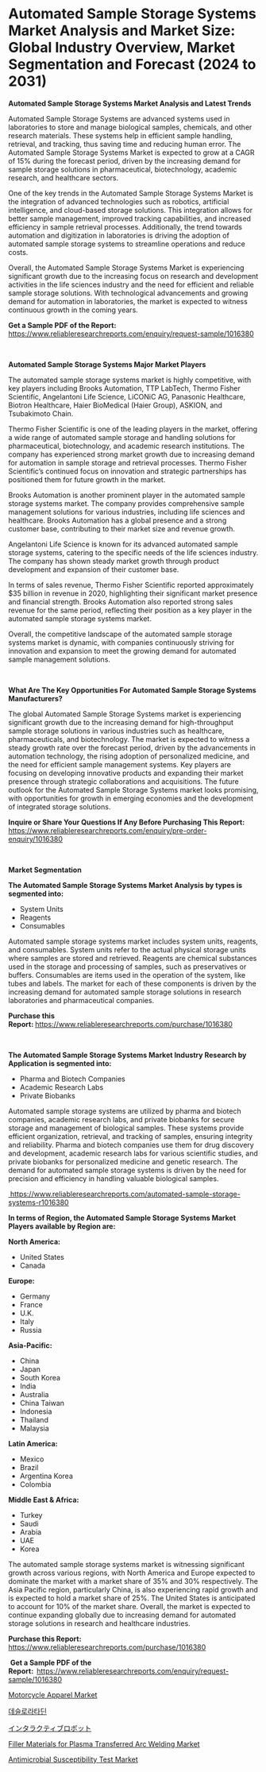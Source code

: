 <p><h1>Automated Sample Storage Systems Market Analysis and Market Size: Global Industry Overview, Market Segmentation and Forecast (2024 to 2031)</h1></p><p><strong>Automated Sample Storage Systems Market Analysis and Latest Trends</strong></p>
<p><p>Automated Sample Storage Systems are advanced systems used in laboratories to store and manage biological samples, chemicals, and other research materials. These systems help in efficient sample handling, retrieval, and tracking, thus saving time and reducing human error. The Automated Sample Storage Systems Market is expected to grow at a CAGR of 15% during the forecast period, driven by the increasing demand for sample storage solutions in pharmaceutical, biotechnology, academic research, and healthcare sectors.</p><p>One of the key trends in the Automated Sample Storage Systems Market is the integration of advanced technologies such as robotics, artificial intelligence, and cloud-based storage solutions. This integration allows for better sample management, improved tracking capabilities, and increased efficiency in sample retrieval processes. Additionally, the trend towards automation and digitization in laboratories is driving the adoption of automated sample storage systems to streamline operations and reduce costs.</p><p>Overall, the Automated Sample Storage Systems Market is experiencing significant growth due to the increasing focus on research and development activities in the life sciences industry and the need for efficient and reliable sample storage solutions. With technological advancements and growing demand for automation in laboratories, the market is expected to witness continuous growth in the coming years.</p></p>
<p><strong>Get a Sample PDF of the Report:&nbsp;</strong> <a href="https://www.reliableresearchreports.com/enquiry/request-sample/1016380">https://www.reliableresearchreports.com/enquiry/request-sample/1016380</a></p>
<p>&nbsp;</p>
<p><strong>Automated Sample Storage Systems Major Market Players</strong></p>
<p><p>The automated sample storage systems market is highly competitive, with key players including Brooks Automation, TTP LabTech, Thermo Fisher Scientific, Angelantoni Life Science, LiCONiC AG, Panasonic Healthcare, Biotron Healthcare, Haier BioMedical (Haier Group), ASKION, and Tsubakimoto Chain. </p><p>Thermo Fisher Scientific is one of the leading players in the market, offering a wide range of automated sample storage and handling solutions for pharmaceutical, biotechnology, and academic research institutions. The company has experienced strong market growth due to increasing demand for automation in sample storage and retrieval processes. Thermo Fisher Scientific’s continued focus on innovation and strategic partnerships has positioned them for future growth in the market.</p><p>Brooks Automation is another prominent player in the automated sample storage systems market. The company provides comprehensive sample management solutions for various industries, including life sciences and healthcare. Brooks Automation has a global presence and a strong customer base, contributing to their market size and revenue growth.</p><p>Angelantoni Life Science is known for its advanced automated sample storage systems, catering to the specific needs of the life sciences industry. The company has shown steady market growth through product development and expansion of their customer base.</p><p>In terms of sales revenue, Thermo Fisher Scientific reported approximately $35 billion in revenue in 2020, highlighting their significant market presence and financial strength. Brooks Automation also reported strong sales revenue for the same period, reflecting their position as a key player in the automated sample storage systems market.</p><p>Overall, the competitive landscape of the automated sample storage systems market is dynamic, with companies continuously striving for innovation and expansion to meet the growing demand for automated sample management solutions.</p></p>
<p>&nbsp;</p>
<p><strong>What Are The Key Opportunities For Automated Sample Storage Systems Manufacturers?</strong></p>
<p><p>The global Automated Sample Storage Systems market is experiencing significant growth due to the increasing demand for high-throughput sample storage solutions in various industries such as healthcare, pharmaceuticals, and biotechnology. The market is expected to witness a steady growth rate over the forecast period, driven by the advancements in automation technology, the rising adoption of personalized medicine, and the need for efficient sample management systems. Key players are focusing on developing innovative products and expanding their market presence through strategic collaborations and acquisitions. The future outlook for the Automated Sample Storage Systems market looks promising, with opportunities for growth in emerging economies and the development of integrated storage solutions.</p></p>
<p><strong>Inquire or Share Your Questions If Any Before Purchasing This Report:</strong> <a href="https://www.reliableresearchreports.com/enquiry/pre-order-enquiry/1016380">https://www.reliableresearchreports.com/enquiry/pre-order-enquiry/1016380</a></p>
<p>&nbsp;</p>
<p><strong>Market Segmentation</strong></p>
<p><strong>The Automated Sample Storage Systems Market Analysis by types is segmented into:</strong></p>
<p><ul><li>System Units</li><li>Reagents</li><li>Consumables</li></ul></p>
<p><p>Automated sample storage systems market includes system units, reagents, and consumables. System units refer to the actual physical storage units where samples are stored and retrieved. Reagents are chemical substances used in the storage and processing of samples, such as preservatives or buffers. Consumables are items used in the operation of the system, like tubes and labels. The market for each of these components is driven by the increasing demand for automated sample storage solutions in research laboratories and pharmaceutical companies.</p></p>
<p><strong>Purchase this Report:&nbsp;</strong><a href="https://www.reliableresearchreports.com/purchase/1016380">https://www.reliableresearchreports.com/purchase/1016380</a></p>
<p>&nbsp;</p>
<p><strong>The Automated Sample Storage Systems Market Industry Research by Application is segmented into:</strong></p>
<p><ul><li>Pharma and Biotech Companies</li><li>Academic Research Labs</li><li>Private Biobanks</li></ul></p>
<p><p>Automated sample storage systems are utilized by pharma and biotech companies, academic research labs, and private biobanks for secure storage and management of biological samples. These systems provide efficient organization, retrieval, and tracking of samples, ensuring integrity and reliability. Pharma and biotech companies use them for drug discovery and development, academic research labs for various scientific studies, and private biobanks for personalized medicine and genetic research. The demand for automated sample storage systems is driven by the need for precision and efficiency in handling valuable biological samples.</p></p>
<p><a href="https://www.reliableresearchreports.com/automated-sample-storage-systems-r1016380">&nbsp;https://www.reliableresearchreports.com/automated-sample-storage-systems-r1016380</a></p>
<p><strong>In terms of Region, the Automated Sample Storage Systems Market Players available by Region are:</strong></p>
<p>
    <p> <strong> North America: </strong>
        <ul>
            <li>United States</li>
            <li>Canada</li>
        </ul>
        </p> 
    <p> <strong> Europe: </strong>
        <ul>
            <li>Germany</li>
            <li>France</li>
            <li>U.K.</li>
            <li>Italy</li>
            <li>Russia</li>
        </ul>
        </p> 
    <p> <strong> Asia-Pacific: </strong>
        <ul>
            <li>China</li>
            <li>Japan</li>
            <li>South Korea</li>
            <li>India</li>
            <li>Australia</li>
            <li>China Taiwan</li>
            <li>Indonesia</li>
            <li>Thailand</li>
            <li>Malaysia</li>
        </ul>
        </p> 
    <p> <strong> Latin America: </strong>
        <ul>
            <li>Mexico</li>
            <li>Brazil</li>
            <li>Argentina Korea</li>
            <li>Colombia</li>
        </ul>
        </p> 
    <p> <strong> Middle East & Africa: </strong>
        <ul>
            <li>Turkey</li>
            <li>Saudi</li>
            <li>Arabia</li>
            <li>UAE</li>
            <li>Korea</li>
        </ul>
    </p>
    </p>
<p><p>The automated sample storage systems market is witnessing significant growth across various regions, with North America and Europe expected to dominate the market with a market share of 35% and 30% respectively. The Asia Pacific region, particularly China, is also experiencing rapid growth and is expected to hold a market share of 25%. The United States is anticipated to account for 10% of the market share. Overall, the market is expected to continue expanding globally due to increasing demand for automated storage solutions in research and healthcare industries.</p></p>
<p><strong>Purchase this Report: </strong><a href="https://www.reliableresearchreports.com/purchase/1016380">https://www.reliableresearchreports.com/purchase/1016380</a></p>
<p>&nbsp;<strong>Get a Sample PDF of the Report:&nbsp;&nbsp;</strong><a href="https://www.reliableresearchreports.com/enquiry/request-sample/1016380">https://www.reliableresearchreports.com/enquiry/request-sample/1016380</a></p>
<p><strong></strong></p>
<p><p><a href="https://www.linkedin.com/pulse/analyzing-motorcycle-apparel-market-global-industry-perspective-vvkte?trackingId=QxWHv6vOfm5fGmoTpa9TEg%3D%3D">Motorcycle Apparel Market</a></p><p><a href="https://github.com/anton65482023/Market-Research-Report-List-1/blob/main/729365545905.md">데슬로라타딘</a></p><p><a href="https://github.com/zoetazuur/Market-Research-Report-List-1/blob/main/460344751183.md">インタラクティブロボット</a></p><p><a href="https://issuu.com/reportprime-2/docs/filler-materials-for-plasma-transferred-arc-weldin">Filler Materials for Plasma Transferred Arc Welding Market</a></p><p><a href="https://github.com/guneycigdem35/Market-Research-Report-List-3/blob/main/antimicrobial-susceptibility-test-market.md">Antimicrobial Susceptibility Test Market</a></p></p>